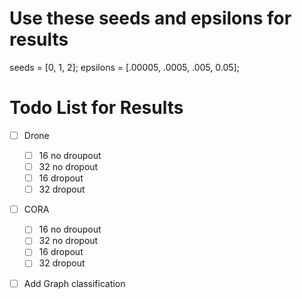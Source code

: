 # Use these seeds and epsilons for results
seeds = [0, 1, 2];
epsilons = [.00005, .0005, .005, 0.05];

# Todo List for Results
- [ ] Drone
  - [ ] 16 no droupout
  - [ ] 32 no dropout
  - [ ] 16 dropout
  - [ ] 32 dropout
    
- [ ] CORA
  - [ ] 16 no droupout
  - [ ] 32 no dropout
  - [ ] 16 dropout
  - [ ] 32 dropout
 
- [ ] Add Graph classification
   
